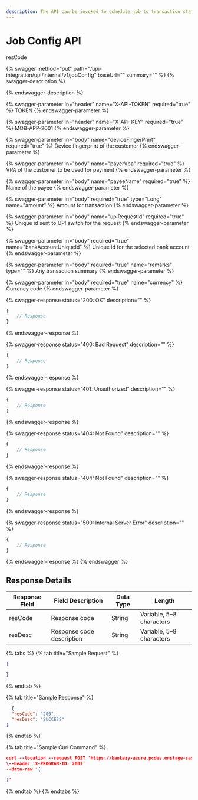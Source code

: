 ```yaml
---
description: The API can be invoked to schedule job to transaction status.
---
```


# Job Config API

resCode

{% swagger method="put" path="/upi-integration/upi/internal/v1/jobConfig" baseUrl="" summary="" %}
{% swagger-description %}

{% endswagger-description %}

{% swagger-parameter in="header" name="X-API-TOKEN" required="true" %}
TOKEN
{% endswagger-parameter %}

{% swagger-parameter in="header" name="X-API-KEY" required="true" %}
MOB-APP-2001
{% endswagger-parameter %}

{% swagger-parameter in="body" name="deviceFingerPrint" required="true" %}
Device fingerprint of the customer
{% endswagger-parameter %}

{% swagger-parameter in="body" name="payerVpa" required="true" %}
VPA of the customer to be used for payment
{% endswagger-parameter %}

{% swagger-parameter in="body" name="payeeName" required="true" %}
Name of the payee
{% endswagger-parameter %}

{% swagger-parameter in="body" required="true" type="Long" name="amount" %}
Amount for transaction
{% endswagger-parameter %}

{% swagger-parameter in="body" name="upiRequestId" required="true" %}
Unique id sent to UPI switch for the request
{% endswagger-parameter %}

{% swagger-parameter in="body" required="true" name="bankAccountUniqueId" %}
Unique id for the selected bank account
{% endswagger-parameter %}

{% swagger-parameter in="body" required="true" name="remarks" type="" %}
Any transaction summary
{% endswagger-parameter %}

{% swagger-parameter in="body" required="true" name="currency" %}
Currency code
{% endswagger-parameter %}

{% swagger-response status="200: OK" description="" %}
```javascript
{
    // Response
}
```
{% endswagger-response %}

{% swagger-response status="400: Bad Request" description="" %}
```javascript
{
    // Response
}
```
{% endswagger-response %}

{% swagger-response status="401: Unauthorized" description="" %}
```javascript
{
    // Response
}
```
{% endswagger-response %}

{% swagger-response status="404: Not Found" description="" %}
```javascript
{
    // Response
}
```
{% endswagger-response %}

{% swagger-response status="404: Not Found" description="" %}
```javascript
{
    // Response
}
```
{% endswagger-response %}

{% swagger-response status="500: Internal Server Error" description="" %}
```javascript
{
    // Response
}
```
{% endswagger-response %}
{% endswagger %}

## Response Details

| Response Field | Field Description         | Data Type | Length                   |
| -------------- | ------------------------- | --------- | ------------------------ |
| resCode        | Response code             | String    | Variable, 5–8 characters |
| resDesc        | Response code description | String    | Variable, 5–8 characters |

{% tabs %}
{% tab title="Sample Request" %}
```json
{

}
```
{% endtab %}

{% tab title="Sample Response" %}
```json
  {
  "resCode": "200",
  "resDesc": "SUCCESS"
}
```
{% endtab %}

{% tab title="Sample Curl Command" %}
```json
curl --location --request POST 'https://bankezy-azure.pcdev.enstage-sas.com/upi-integration/upi/internal/v1/jobConfig' \
\--header 'X-PROGRAM-ID: 2001'
--data-raw '{

}'
```
{% endtab %}
{% endtabs %}
